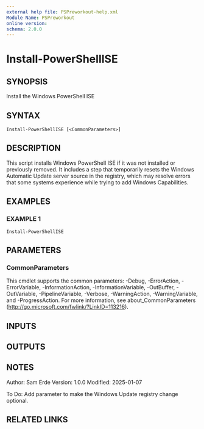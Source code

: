 ```yaml
---
external help file: PSPreworkout-help.xml
Module Name: PSPreworkout
online version:
schema: 2.0.0
---
```


# Install-PowerShellISE

## SYNOPSIS

Install the Windows PowerShell ISE

## SYNTAX

```
Install-PowerShellISE [<CommonParameters>]
```

## DESCRIPTION

This script installs Windows PowerShell ISE if it was not installed or previously removed.
It includes a step that
temporarily resets the Windows Automatic Update server source in the registry, which may resolve errors that some
systems experience while trying to add Windows Capabilities.

## EXAMPLES

### EXAMPLE 1

```
Install-PowerShellISE
```

## PARAMETERS

### CommonParameters

This cmdlet supports the common parameters: -Debug, -ErrorAction, -ErrorVariable, -InformationAction, -InformationVariable, -OutBuffer, -OutVariable, -PipelineVariable, -Verbose, -WarningAction, -WarningVariable, and -ProgressAction.
For more information, see about_CommonParameters (http://go.microsoft.com/fwlink/?LinkID=113216).

## INPUTS

## OUTPUTS

## NOTES

Author: Sam Erde
Version: 1.0.0
Modified: 2025-01-07

To Do: Add parameter to make the Windows Update registry change optional.

## RELATED LINKS

